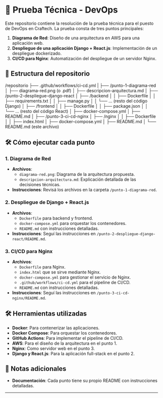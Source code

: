 # 🚀 Prueba Técnica - DevOps

Este repositorio contiene la resolución de la prueba técnica para el puesto de DevOps en Craftech. La prueba consta de tres puntos principales:

1. **Diagrama de Red**: Diseño de una arquitectura en AWS para una aplicación web.
2. **Despliegue de una aplicación Django + React.js**: Implementación de un despliegue dockerizado.
3. **CI/CD para Nginx**: Automatización del despliegue de un servidor Nginx.

## 📌 Estructura del repositorio
/repositorio
├── .github/workflows/ci-cd.yml
|
├── /punto-1-diagrama-red
│ ├── diagrama-red.png (o .pdf)
│ ├── descripcion-arquitectura.md
│
├── /punto-2-despliegue-django-react
│ ├── /backend
│ │ ├── Dockerfile
│ │ ├── requirements.txt
│ │ ├── manage.py
│ │ └── ... (resto del código Django)
│ ├── /frontend
│ │ ├── Dockerfile
│ │ ├── package.json
│ │ └── ... (resto del código React)
│ ├── docker-compose.yml
│ ├── README.md
│
├── /punto-3-ci-cd-nginx
│ ├── /nginx
│ │ ├── Dockerfile
│ │ ├── index.html
│ ├── docker-compose.yml
│ ├── README.md
│
└── README.md (este archivo)


## 🛠 Cómo ejecutar cada punto

### 1. Diagrama de Red

- **Archivos**:
  - `diagrama-red.png`: Diagrama de la arquitectura propuesta.
  - `descripcion-arquitectura.md`: Explicación detallada de las decisiones técnicas.
- **Instrucciones**: Revisá los archivos en la carpeta `/punto-1-diagrama-red`.

### 2. Despliegue de Django + React.js

- **Archivos**:
  - `Dockerfile` para backend y frontend.
  - `docker-compose.yml` para orquestar los contenedores.
  - `README.md` con instrucciones detalladas.
- **Instrucciones**: Seguí las instrucciones en `/punto-2-despliegue-django-react/README.md`.

### 3. CI/CD para Nginx

- **Archivos**:
  - `Dockerfile` para Nginx.
  - `index.html` que se sirve mediante Nginx.
  - `docker-compose.yml` para gestionar el servicio de Nginx.
  - `.github/workflows/ci-cd.yml` para el pipeline de CI/CD.
  - `README.md` con instrucciones detalladas.
- **Instrucciones**: Seguí las instrucciones en `/punto-3-ci-cd-nginx/README.md`.

## 🛠 Herramientas utilizadas

- **Docker**: Para contenerizar las aplicaciones.
- **Docker Compose**: Para orquestar los contenedores.
- **GitHub Actions**: Para implementar el pipeline de CI/CD.
- **AWS**: Para el diseño de la arquitectura en el punto 1.
- **Nginx**: Como servidor web en el punto 3.
- **Django y React.js**: Para la aplicación full-stack en el punto 2.

## 📜 Notas adicionales

- **Documentación**: Cada punto tiene su propio README con instrucciones detalladas.

---

